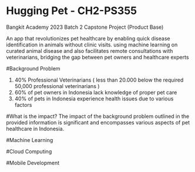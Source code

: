 # Hugging Pet - CH2-PS355
Bangkit Academy 2023 Batch 2 Capstone Project (Product Base)

An app that revolutionizes pet healthcare by enabling quick disease identification in animals without clinic visits. using machine learning on curated animal disease and also facilitates remote consultations with veterinarians, bridging the gap between pet owners and healthcare experts

#Background Problem
1. 40% Professional Veterinarians 
( less than 20.000 below the required 50,000 professional veterinarians )
2. 60% of pet owners in Indonesia lack knowledge of proper pet care
3. 40% of pets in Indonesia experience health issues due to various factors

#What is the impact?
The impact of the background problem outlined in the provided information is significant and encompasses various aspects of pet healthcare in Indonesia.

#Machine Learning




#Cloud Computing

#Mobile Development
